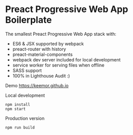 # Preact Progressive Web App Boilerplate

The smallest Preact Progressive Web App stack with:
- ES6 & JSX supported by webpack
- preact-router with history
- preact-material-components
- webpack dev server included for local development
- service worker for serving files when offline
- SASS support
- 100% in Lighthouse Audit :)

<p>Demo <a href="https://keemor.github.io/"> https://keemor.github.io </a></p>

Local development
```
npm install
npm start
```

Production version
```
npm run build
```